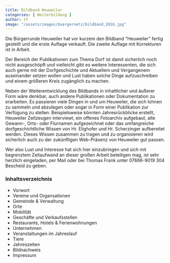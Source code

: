 ```yaml
---
title: Bildband Heuweiler
categories: [ Weiterbildung ]
author: tf
image: "/assets/images/buergernetz/bildband_2016.jpg"
---
```


Die Bürgerrunde Heuweiler hat vor kurzem den Bildband "Heuweiler" fertig gestellt und die erste Auflage verkauft. Die zweite Auflage mit Korrekturen ist in Arbeit.

Der Bereich der Publikationen zum Thema Dorf ist damit sicherlich noch nicht ausgeschöpft und vielleicht gibt es weitere Interessenten, die sich auch gerne mit der Dorfgeschichte und Aktuellem und Vergangenem auseinander setzen wollen und Lust haben solche Dinge aufzuschreiben und einem größeren Kreis zugänglich zu machen.

Neben der Weiterentwicklung des Bildbands in inhaltlicher und äußerer Form wäre denkbar, auch andere Publikationen oder Dokumentation zu erarbeiten. Es passieren viele Dingen in und um Heuweiler, die sich lohnen zu sammeln und abzulegen oder sogar in Form einer Publikation zur Verfügung zu stellen. Beispielsweise könnten Jahresrückblicke erstellt, Heuweiler Zeitzeugen interviewt, ein offenes Fotoarchiv aufgebaut, alte Gewann-, Orts- oder Flurnamen aufgezeichnet oder das umfangreiche dorfgeschichtliche Wissen von Hr. Elighofer und Hr. Scherzinger aufbereitet werden. Dieses Wissen zusammen zu tragen und zu organisieren wird sicherlich auch zu der zukünftigen Web-Präsenz von Heuweiler gut passen.

Wer also Lust und Interesse hat sich hier einzubringen und sich mit begrenztem Zeitaufwand an dieser großen Arbeit beteiligen mag, ist sehr herzlich eingeladen, per Mail oder bei Thomas Frank unter 07666-9019 304 Bescheid zu geben.

### Inhaltsverzeichnis

* Vorwort
* Vereine und Organsationen
* Gemeinde & Verwaltung
* Orte
* Mobilität
* Geschäfte und Verkaufsstellen
* Restaurants, Hotels & Ferienwohnungen
* Unternehmen
* Veranstaltungen im Jahreslauf
* Tiere
* Jahreszeiten
* Bildnachweis
* Impressum
